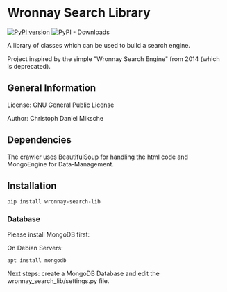 # Wronnay Search Library

[![PyPI version](https://badge.fury.io/py/wronnay-search-lib.svg)](https://badge.fury.io/py/wronnay-search-lib)
![PyPI - Downloads](https://img.shields.io/pypi/dm/wronnay-search-lib)

A library of classes which can be used to build a search engine.

Project inspired by the simple "Wronnay Search Engine" from 2014 (which is deprecated).

## General Information

License: GNU General Public License

Author: Christoph Daniel Miksche

## Dependencies

The crawler uses BeautifulSoup for handling the html code and MongoEngine for Data-Management.

## Installation

```
pip install wronnay-search-lib
```

### Database

Please install MongoDB first:

On Debian Servers:

```
apt install mongodb
```

Next steps: create a MongoDB Database and edit the wronnay_search_lib/settings.py file.
